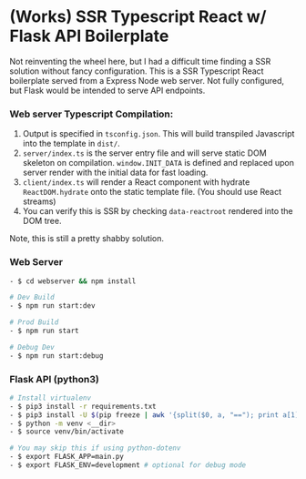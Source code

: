 # (Works) SSR Typescript React w/ Flask API Boilerplate

Not reinventing the wheel here, but I had a difficult time finding a SSR solution without fancy configuration. 
This is a SSR Typescript React boilerplate served from a Express Node web server.  Not fully configured, but Flask would be intended to serve API endpoints. 

### Web server Typescript Compilation:
1) Output is specified in `tsconfig.json`. This will build transpiled Javascript into the template in `dist/`.
2) `server/index.ts` is the server entry file and will serve static DOM skeleton on compilation. `window.INIT_DATA` is defined and replaced upon server render with the initial data for fast loading. 
3) `client/index.ts` will render a React component with hydrate `ReactDOM.hydrate` onto the static template file. (You should use React streams)
4) You can verify this is SSR by checking `data-reactroot` rendered into the DOM tree.

Note, this is still a pretty shabby solution. 

### Web Server 
```bash
- $ cd webserver && npm install 

# Dev Build 
- $ npm run start:dev 

# Prod Build
- $ npm run start

# Debug Dev
- $ npm run start:debug
```

### Flask API (python3) 
```bash
# Install virtualenv 
- $ pip3 install -r requirements.txt 
- $ pip3 install -U $(pip freeze | awk '{split($0, a, "=="); print a[1]}')
- $ python -m venv <__dir>
- $ source venv/bin/activate 

# You may skip this if using python-dotenv
- $ export FLASK_APP=main.py
- $ export FLASK_ENV=development # optional for debug mode
```
